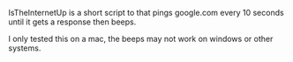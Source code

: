 IsTheInternetUp is a short script to that pings google.com every 10 seconds until it gets a response then beeps.

I only tested this on a mac, the beeps may not work on windows or other systems.
